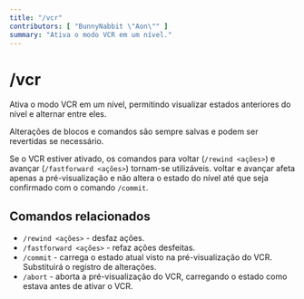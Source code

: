 ```yaml
---
title: "/vcr"
contributors: [ "BunnyNabbit \"Aon\"" ]
summary: "Ativa o modo VCR em um nível."
---
```


# /vcr

Ativa o modo VCR em um nível, permitindo visualizar estados anteriores do nível e alternar entre eles.

Alterações de blocos e comandos são sempre salvas e podem ser revertidas se necessário.

Se o VCR estiver ativado, os comandos para voltar (`/rewind <ações>`) e avançar (`/fastforward <ações>`) tornam-se utilizáveis. voltar e avançar afeta apenas a pré-visualização e não altera o estado do nível até que seja confirmado com o comando `/commit`.

## Comandos relacionados

- `/rewind <ações>` - desfaz ações.
- `/fastforward <ações>` - refaz ações desfeitas.
- `/commit` - carrega o estado atual visto na pré-visualização do VCR. Substituirá o registro de alterações.
- `/abort` - aborta a pré-visualização do VCR, carregando o estado como estava antes de ativar o VCR.
